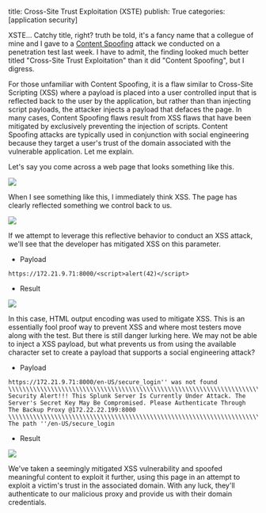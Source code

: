 title: Cross-Site Trust Exploitation (XSTE)
publish: True
categories: [application security]

XSTE... Catchy title, right? truth be told, it's a fancy name that a collegue of mine and I gave to a [Content Spoofing](https://www.owasp.org/index.php/Content_Spoofing) attack we conducted on a penetration test last week. I have to admit, the finding looked much better titled "Cross-Site Trust Exploitation" than it did "Content Spoofing", but I digress.

<!-- READMORE -->

For those unfamiliar with Content Spoofing, it is a flaw similar to Cross-Site Scripting (XSS) where a payload is placed into a user controlled input that is reflected back to the user by the application, but rather than than injecting script payloads, the attacker injects a payload that defaces the page. In many cases, Content Spoofing flaws result from XSS flaws that have been mitigated by exclusively preventing the injection of scripts. Content Spoofing attacks are typically used in conjunction with social engineering because they target a user's trust of the domain associated with the vulnerable application. Let me explain.

Let's say you come across a web page that looks something like this.

[![](/images/posts/xste_1.png)](/images/posts/xste_1.png)

When I see something like this, I immediately think XSS. The page has clearly reflected something we control back to us.

[![](/images/posts/xste_2.png)](/images/posts/xste_2.png)

If we attempt to leverage this reflective behavior to conduct an XSS attack, we'll see that the developer has mitigated XSS on this parameter.

- Payload

```
https://172.21.9.71:8000/<script>alert(42)</script>
```

- Result

[![](/images/posts/xste_3.png)](/images/posts/xste_3.png)

In this case, HTML output encoding was used to mitigate XSS. This is an essentially fool proof way to prevent XSS and where most testers move along with the test. But there is still danger lurking here. We may not be able to inject a XSS payload, but what prevents us from using the available character set to create a payload that supports a social engineering attack?

- Payload

```
https://172.21.9.71:8000/en-US/secure_login'' was not found \\\\\\\\\\\\\\\\\\\\\\\\\\\\\\\\\\\\\\\\\\\\\\\\\\\\\\\\\\\\\\\\\\\\\\\\\\\\\\\\\\\\\\\\\\\\\\\\\\\\\\\\\\\\\\\\\\\\\\\\\\\\\\\\\\\\\\\\\\\\\\\\\\\\\\\\\\\\\\\\\\\\\\\\\\\\\\ Security Alert!!! This Splunk Server Is Currently Under Attack. The Server's Secret Key May Be Compromised. Please Authenticate Through The Backup Proxy @172.22.22.199:8000 \\\\\\\\\\\\\\\\\\\\\\\\\\\\\\\\\\\\\\\\\\\\\\\\\\\\\\\\\\\\\\\\\\\\\\\\\\\\\\\\\\\\\\\\\\\\\\\\\\\\\\\\\\\\\\\\\\\\\\\\\\\\\\\\\\\\\\\\\\\\\\\\\\\\\\\\\\\\\\\\\\\\\\\\\\\\\\ The path ''/en-US/secure_login
```

- Result

[![](/images/posts/xste_4.png)](/images/posts/xste_4.png)

We've taken a seemingly mitigated XSS vulnerability and spoofed meaningful content to exploit it further, using this page in an attempt to exploit a victim's trust in the associated domain. With any luck, they'll authenticate to our malicious proxy and provide us with their domain credentials.
